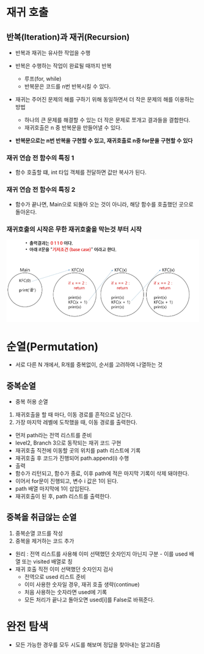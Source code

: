 # 재귀 호출
## 반복(Iteration)과 재귀(Recursion)
- 반복과 재귀는 유사한 작업을 수행
- 반복은 수행하는 작업이 완료될 때까지 반복
  - 루프(for, while)
  - 반복문은 코드를 n번 반복시킬 수 있다.
  
- 재귀는 주어진 문제의 해를 구하기 위해 동일하면서 더 작은 문제의 해를 이용하는 방법
  - 하나의 큰 문제를 해결할 수 있는 더 작은 문제로 쪼개고 결과들을 결합한다.
  - 재귀호출은 n 중 반복문을 만들어낼 수 있다.
  
- **반복문으로는 n번 반복을 구현할 수 있고, 재귀호출로 n중 for문을 구현할 수 있다**
### 재귀 연습 전 함수의 특징 1
- 함수 호출할 떄, int 타입 객체를 전달하면 값만 복사가 된다.

### 재귀 연습 전 함수의 특징 2
- 함수가 끝나면, Main으로 되돌아 오는 것이 아니라, 해당 함수를 호출했던 곳으로 돌아온다.

### 재귀호출의 시작은 무한 재귀호출을 막는것 부터 시작
![alt text](image-1.png)


# 순열(Permutation)
- 서로 다른 N 개에서, R개를 중복없이, 순서를 고려하여 나열하는 것
## 중복순열
- 중복 허용 순열
1. 재귀호출을 할 때 마다, 이동 경로를 흔적으로 남긴다.
2. 가장 마지막 레벨에 도착했을 때, 이동 경로를 출력한다.

- 먼저 path라는 전역 리스트를 준비
- level2, Branch 3으로 동작되는 재귀 코드 구현
- 재귀호출 직전에 이동할 곳의 위치를 path 리스트에 기록
- 재귀호출 후 코드가 진행되어 path.append(i) 수행
- 출력
- 함수가 리턴되고, 함수가 종료, 이후 path에 적은 마지막 기록이 삭제 돼야한다.
- 이어서 for문이 진행되고, 변수 i 값은 1이 된다.
- path 배열 마지막에 1이 삽입된다.
- 재귀호출이 된 후, path 리스트를 출력한다.

## 중복을 취급않는 순열
1. 중복순열 코드를 작성
2. 중복을 제거하는 코드 추가
  - 원리 : 전역 리스트를 사용해 이미 선택했던 숫자인지 아닌지 구분
        - 이를 used 배열 또는 visited 배열로 칭
- 재귀 호출 직전 이미 선택했던 숫자인지 검사
  - 전역으로 used 리스트 준비
  - 이미 사용한 숫자일 경우, 재귀 호출 생략(continue)
  - 처음 사용하는 숫자라면 used에 기록
  - 모든 처리가 끝나고 돌아오면 used[i]를 False로 바꿔준다.


# 완전 탐색
- 모든 가능한 경우를 모두 시도를 해보며 정답을 찾아내는 알고리즘
